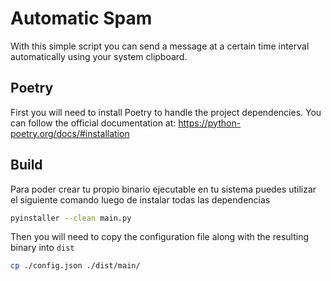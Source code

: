 # Automatic Spam

With this simple script you can send a message at a certain time interval automatically using your system clipboard.

## Poetry

First you will need to install Poetry to handle the project dependencies. You can follow the official documentation at: <https://python-poetry.org/docs/#installation>

## Build

Para poder crear tu propio binario ejecutable en tu sistema puedes utilizar el siguiente comando luego de instalar todas las dependencias

```bash
pyinstaller --clean main.py
```

Then you will need to copy the configuration file along with the resulting binary into `dist`

```bash
cp ./config.json ./dist/main/
```

